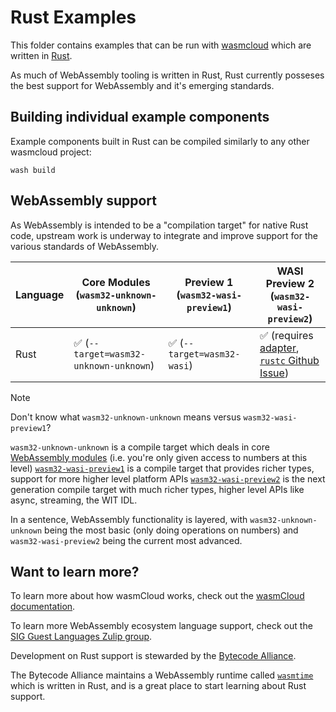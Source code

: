 # Rust Examples

This folder contains examples that can be run with [wasmcloud][wasmcloud] which are written in [Rust][rust].

As much of WebAssembly tooling is written in Rust, Rust currently posseses the best support for WebAssembly and it's emerging standards.

## Building individual example components

Example components built in Rust can be compiled similarly to any other wasmcloud project:

```console
wash build
```

## WebAssembly support

As WebAssembly is intended to be a "compilation target" for native Rust code, upstream work is underway to integrate and improve support for the various standards of WebAssembly.

| Language | Core Modules (`wasm32-unknown-unknown`) | Preview 1 (`wasm32-wasi-preview1`) | WASI Preview 2 (`wasm32-wasi-preview2`)                                              |
|----------|-----------------------------------------|------------------------------------|--------------------------------------------------------------------------------------|
| Rust     | ✅ (`--target=wasm32-unknown-unknown`)  | ✅ (`--target=wasm32-wasi`)        | ✅ (requires [adapter][wasi-p2-adapter],  [`rustc` Github Issue][rust-wasip2-issue]) |

> [!NOTE]
> Don't know what `wasm32-unknown-unknown` means versus `wasm32-wasi-preview1`?
>
> `wasm32-unknown-unknown` is a compile target which deals in core [WebAssembly modules][wasm-core-modules] (i.e. you're only given access to numbers at this level)
> [`wasm32-wasi-preview1`][wasi-p1] is a compile target that provides richer types, support for more higher level platform APIs
> [`wasm32-wasi-preview2`][wasi-p2] is the next generation compile target with much richer types, higher level APIs like async, streaming, the WIT IDL.
>
> In a sentence, WebAssembly functionality is layered, with `wasm32-unknown-unknown` being the most basic (only doing operations on numbers) and `wasm32-wasi-preview2` being the current most advanced.

[rust-wasip2-issue]: https://github.com/rust-lang/rust/pull/119616

## Want to learn more?

To learn more about how wasmCloud works, check out the [wasmCloud documentation][wasmcloud-docs].

To learn more WebAssembly ecosystem language support, check out the [SIG Guest Languages Zulip group](https://bytecodealliance.zulipchat.com/#narrow/stream/394175-SIG-Guest-Languages).

Development on Rust support is stewarded by the [Bytecode Alliance][bca].

The Bytecode Alliance maintains a WebAssembly runtime called [`wasmtime`][wasmtime] which is written in Rust, and is a great place to start learning about Rust support.

[rust]: https://rust-lang.org
[wasmcloud]: https://wasmcloud.com
[wasi-p1]: https://github.com/WebAssembly/WASI/blob/main/legacy/preview1/docs.md
[wasi-p2]: https://github.com/WebAssembly/WASI/blob/main/preview2
[wasi-p2-adapter]: https://github.com/bytecodealliance/wasmtime/tree/main/crates/wasi-preview1-component-adapter
[wasm-core-modules]: https://webassembly.github.io/spec/core/
[bca]: https://bytecodealliance.org/
[wasmtime]: https://github.com/bytecodealliance/wasmtime
[wasmcloud-docs]: https://wasmcloud.com/docs/intro
